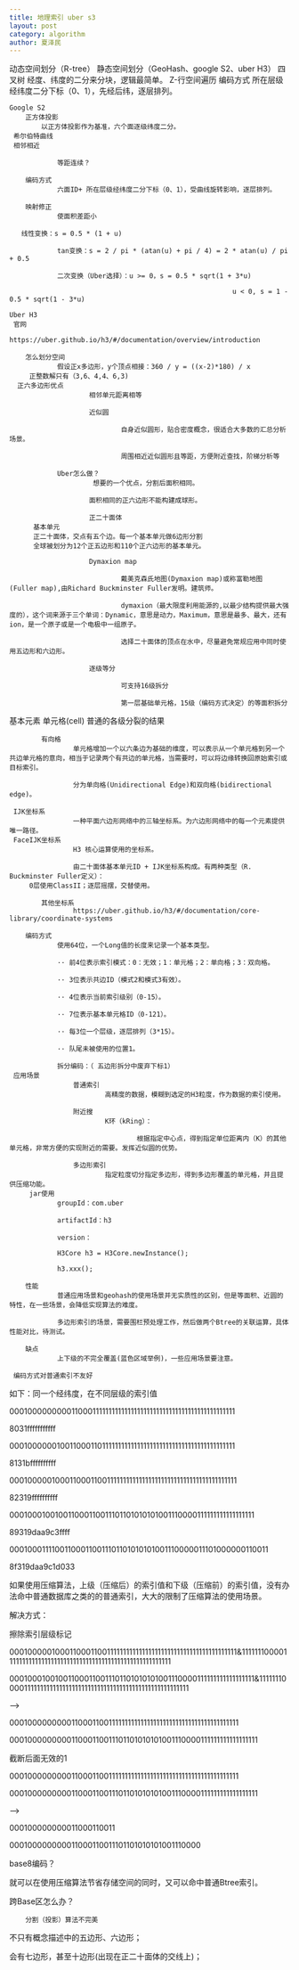 ```yaml
---
title: 地理索引 uber s3
layout: post
category: algorithm
author: 夏泽民
---
```

动态空间划分（R-tree）
静态空间划分（GeoHash、google S2、uber H3）
 四叉树
     经度、纬度的二分来分块，逻辑最简单。
    Z-行空间遍历
        编码方式
                所在层级经纬度二分下标（0、1），先经后纬，逐层排列。

    Google S2
        正方体投影
            以正方体投影作为基准，六个面逐级纬度二分。
     希尔伯特曲线
     相邻相近

                等距连续？

        编码方式
                六面ID+ 所在层级经纬度二分下标（0、1），受曲线旋转影响，逐层排列。

        映射修正
                使面积差距小
                
       线性变换：s = 0.5 * (1 + u)

                tan变换：s = 2 / pi * (atan(u) + pi / 4) = 2 * atan(u) / pi + 0.5

                二次变换（Uber选择）：u >= 0，s = 0.5 * sqrt(1 + 3*u) 

                                                            u < 0, s = 1 - 0.5 * sqrt(1 - 3*u)

    Uber H3
     官网
                https://uber.github.io/h3/#/documentation/overview/introduction

        怎么划分空间
                假设正x多边形，y个顶点相接：360 / y = ((x-2)*180) / x 
         正整数解只有（3,6、4,4、6,3)
      正六多边形优点
                        相邻单元距离相等

                        近似圆

                                自身近似圆形，贴合密度概念，很适合大多数的汇总分析场景。

                                周围相近近似圆形且等距，方便附近查找，阶梯分析等

                Uber怎么做？
                         想要的一个优点，分割后面积相同。

                        面积相同的正六边形不能构建成球形。

                        正二十面体
          基本单元
          正二十面体，交点有五个边。每一个基本单元做6边形分割
          全球被划分为12个正五边形和110个正六边形的基本单元。

                        Dymaxion map

                                戴美克森氏地图(Dymaxion map)或称富勒地图(Fuller map),由Richard Buckminster Fuller发明。建筑师。

                                dymaxion（最大限度利用能源的,以最少结构提供最大强度的），这个词来源于三个单词：Dynamic，意思是动力，Maximum，意思是最多、最大，还有ion，是一个原子或是一个电极中一组原子。

                                选择二十面体的顶点在水中，尽量避免常规应用中同时使用五边形和六边形。

                        逐级等分

                                可支持16级拆分

                                第一层基础单元格，15级（编码方式决定）的等面积拆分                       
<!-- more -->
基本元素
            单元格(cell)
                    普通的各级分裂的结果

            有向格
                    单元格增加一个以六条边为基础的维度，可以表示从一个单元格到另一个共边单元格的意向，相当于记录两个有共边的单元格，当需要时，可以将边缘转换回原始索引或目标索引。

                    分为单向格(Unidirectional Edge)和双向格(bidirectional edge)。
                    
     IJK坐标系
                    一种平面六边形网络中的三轴坐标系。为六边形网络中的每一个元素提供唯一路径。
     FaceIJK坐标系
                    H3 核心运算使用的坐标系。

                    由二十面体基本单元ID + IJK坐标系构成。有两种类型（R. Buckminster Fuller定义）：
         0层使用ClassII；逐层摇摆，交替使用。

            其他坐标系
                    https://uber.github.io/h3/#/documentation/core-library/coordinate-systems

        编码方式
                使用64位，一个Long值的长度来记录一个基本类型。

                ·· 前4位表示索引模式：0：无效；1：单元格；2：单向格；3：双向格。

                ·· 3位表示共边ID（模式2和模式3有效）。

                ·· 4位表示当前索引级别（0-15）。

                ·· 7位表示基本单元格ID（0-121）。

                ·· 每3位一个层级，逐层排列（3*15）。

                ·· 队尾未被使用的位置1。

                拆分编码：（ 五边形拆分中废弃下标1）
     应用场景
                    普通索引
                            高精度的数据，模糊到选定的H3粒度，作为数据的索引使用。

                    附近搜
                            K环（kRing）：

                                    根据指定中心点，得到指定单位距离内（K）的其他单元格，非常方便的实现附近的需要。发挥近似圆的优势。

                    多边形索引
                            指定粒度切分指定多边形，得到多边形覆盖的单元格，并且提供压缩功能。
         jar使用
                groupId：com.uber

                artifactId：h3

                version：

                H3Core h3 = H3Core.newInstance();

                h3.xxx();

        性能
                普通应用场景和geohash的使用场景并无实质性的区别，但是等面积、近圆的特性，在一些场景，会降低实现算法的难度。

                多边形索引的场景，需要围栏预处理工作，然后做两个Btree的关联运算，具体性能对比，待测试。

        缺点
                上下级的不完全覆盖(蓝色区域举例)，一些应用场景要注意。
                                    
     编码方式对普通索引不友好

如下：同一个经纬度，在不同层级的索引值

000100000000011000111111111111111111111111111111111111111111111

8031fffffffffff

000100000010011000110111111111111111111111111111111111111111111

8131bffffffffff

000100000100011000110011111111111111111111111111111111111111111

82319ffffffffff

000100010010011000110011101101010101001110000111111111111111111

89319daa9c3ffff

000100011110011000110011101101010101001110000011101000000110011

8f319daa9c1d033

如果使用压缩算法，上级（压缩后）的索引值和下级（压缩前）的索引值，没有办法命中普通数据库之类的的普通索引，大大的限制了压缩算法的使用场景。

解决方式：

擦除索引层级标记

000100000100011000110011111111111111111111111111111111111111111&111111100001111111111111111111111111111111111111111111111111111

000100010010011000110011101101010101001110000111111111111111111&111111100001111111111111111111111111111111111111111111111111111

-->

000100000000011000110011111111111111111111111111111111111111111

000100000000011000110011101101010101001110000111111111111111111

截断后面无效的1

000100000000011000110011111111111111111111111111111111111111111

000100000000011000110011101101010101001110000111111111111111111

-->

000100000000011000110011

000100000000011000110011101101010101001110000

base8编码？

就可以在使用压缩算法节省存储空间的同时，又可以命中普通Btree索引。

跨Base区怎么办？

        分割（投影）算法不完美

不只有概念描述中的五边形、六边形；   

会有七边形，甚至十边形(出现在正二十面体的交线上)；
